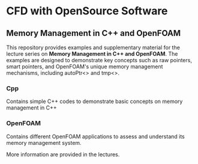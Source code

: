 # CFD with OpenSource Software


## Memory Management in C++ and OpenFOAM

This repository provides examples and supplementary material for the lecture series on **Memory Management in C++ and OpenFOAM**. The examples are designed to demonstrate key concepts such as raw pointers, smart pointers, and OpenFOAM's unique memory management mechanisms, including autoPtr<> and tmp<>.


### Cpp
Contains simple C++ codes to demonstrate basic concepts on memory management in C++

### OpenFOAM
Contains different OpenFOAM applications to assess and understand its memory management system.

More information are provided in the lectures.